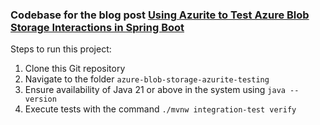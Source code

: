 ### Codebase for the blog post [Using Azurite to Test Azure Blob Storage Interactions in Spring Boot](https://rieckpil.de/using-azurite-to-test-azure-blob-storage-interactions-in-spring-boot)

Steps to run this project: 
1. Clone this Git repository
2. Navigate to the folder `azure-blob-storage-azurite-testing`
3. Ensure availability of Java 21 or above in the system using `java --version`
4. Execute tests with the command `./mvnw integration-test verify`